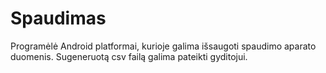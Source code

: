 # Spaudimas
Programėlė Android platformai, kurioje galima išsaugoti spaudimo aparato duomenis.
Sugeneruotą csv failą galima pateikti gyditojui.
